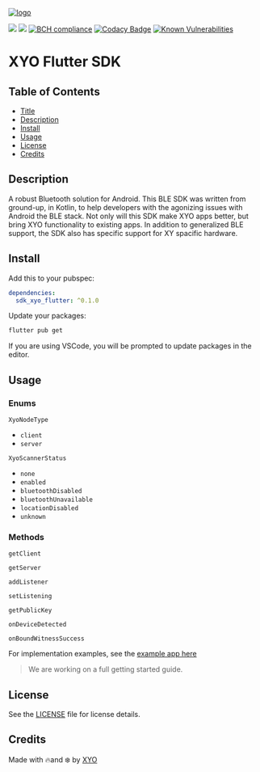 [logo]: https://cdn.xy.company/img/brand/XYO_full_colored.png

[![logo]](https://xyo.network)

![](https://github.com/XYOracleNetwork/sdk-xyo-flutter/workflows/iOS%20Build/badge.svg?branch=develop)
![](https://github.com/XYOracleNetwork/sdk-xyo-flutter/workflows/APK%20Build/badge.svg?branch=develop)
[![BCH compliance](https://bettercodehub.com/edge/badge/XYOracleNetwork/sdk-xyo-flutter?branch=master)](https://bettercodehub.com/) [![Codacy Badge](https://api.codacy.com/project/badge/Grade/9f0fbaa81c0c46d4879dc70e1b665139)](https://www.codacy.com/gh/XYOracleNetwork/sdk-xyo-flutter?utm_source=github.com&utm_medium=referral&utm_content=XYOracleNetwork/sdk-xyo-flutter&utm_campaign=Badge_Grade) [![Known Vulnerabilities](https://snyk.io/test/github/XYOracleNetwork/sdk-xyo-flutter/badge.svg?targetFile=android/build.gradle)](https://snyk.io/test/github/XYOracleNetwork/sdk-xyo-flutter?targetFile=android/build.gradle)



# XYO Flutter SDK

## Table of Contents

-   [Title](#xyo-flutter-sdk)
-   [Description](#description)
-   [Install](#install)
-   [Usage](#usage)
-   [License](#license)
-   [Credits](#credits)

## Description

A robust Bluetooth solution for Android. This BLE SDK was written from ground-up, in Kotlin, to help developers with the agonizing issues with Android the BLE stack.
Not only will this SDK make XYO apps better, but bring XYO functionality to existing apps.  In addition to generalized BLE support, the SDK also has specific support for XY spacific hardware.

## Install

Add this to your pubspec:

```yaml
dependencies: 
  sdk_xyo_flutter: ^0.1.0
```

Update your packages:

```bash
flutter pub get
```

If you are using VSCode, you will be prompted to update packages in the editor.

## Usage

### Enums

`XyoNodeType`

  - `client`
  - `server`

`XyoScannerStatus`

  - `none`
  - `enabled`
  - `bluetoothDisabled`
  - `bluetoothUnavailable`
  - `locationDisabled`
  - `unknown`

### Methods

`getClient`

`getServer`

`addListener`

`setListening`

`getPublicKey`

`onDeviceDetected`

`onBoundWitnessSuccess`

For implementation examples, see the [example app here](example/lib/main.dart)

> We are working on a full getting started guide.

## License

See the [LICENSE](LICENSE) file for license details.

## Credits

Made with 🔥and ❄️ by [XYO](https://www.xyo.network)


